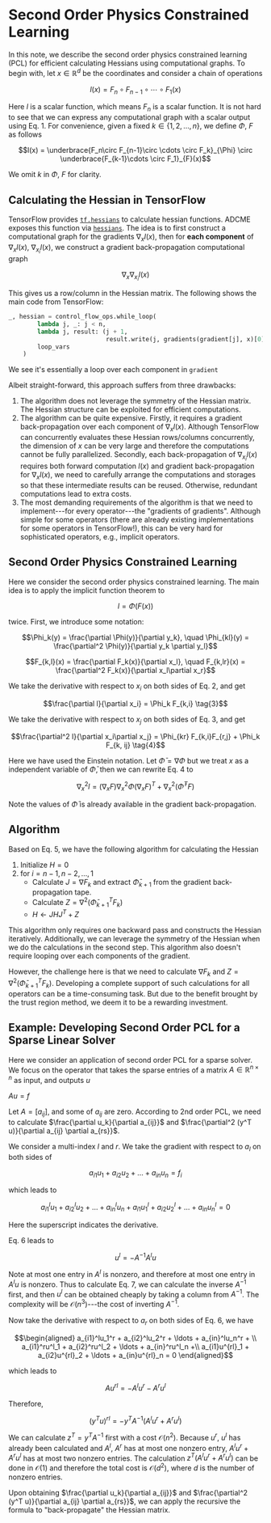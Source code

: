 # Second Order Physics Constrained Learning

In this note, we describe the second order physics constrained learning (PCL) for efficient calculating Hessians using computational graphs. To begin with, let $x\in\mathbb{R}^d$ be the coordinates and consider a chain of operations 

$$l(x) = F_n\circ F_{n-1}\circ \cdots \circ F_1(x) \tag{1}$$

Here $l$ is a scalar function, which means $F_n$ is a scalar function. It is not hard to see that we can express any computational graph with a scalar output using Eq. 1. For convenience, given a fixed $k\in\{1,2,\ldots, n\}$, we define $\Phi$, $F$ as follows

$$l(x) = \underbrace{F_n\circ F_{n-1}\circ \cdots \circ F_k}_{\Phi} \circ \underbrace{F_{k-1}\cdots \circ F_1}_{F}(x)$$

We omit $k$ in $\Phi$, $F$ for clarity. 

## Calculating the Hessian in TensorFlow

TensorFlow provides [`tf.hessians`](https://www.tensorflow.org/api_docs/python/tf/hessians) to calculate hessian functions. ADCME exposes this function via [`hessians`](@ref). The idea is to first construct a computational graph for the gradients $\nabla_x l(x)$, then for **each component** of $\nabla_x l(x)$, $\nabla_{x_i} l(x)$, we construct a gradient back-propagation computational graph 

$$\nabla_x \nabla_{x_i} l(x)$$

This gives us a row/column in the Hessian matrix. The following shows the main code from TensorFlow:

```python
_, hessian = control_flow_ops.while_loop(
        lambda j, _: j < n,
        lambda j, result: (j + 1,
                           result.write(j, gradients(gradient[j], x)[0])),
        loop_vars
    )
```

We see it's essentially a loop over each component in `gradient`

Albeit straight-forward, this approach suffers from three drawbacks:

1. The algorithm does not leverage the symmetry of the Hessian matrix. The Hessian structure can be exploited for efficient computations. 
2. The algorithm can be quite expensive. Firstly, it requires a gradient back-propagation over each component of $\nabla_x l(x)$. Although TensorFlow can concurrently evaluates these Hessian rows/columns concurrently, the dimension of $x$ can be very large and therefore the computations cannot be fully parallelized. Secondly, each back-propagation of $\nabla_{x_i} l(x)$ requires both forward computation $l(x)$ and gradient back-propagation for $\nabla_{x} l(x)$, we need to carefully arrange the computations and storages so that these intermediate results can be reused. Otherwise, redundant computations lead to extra costs. 
3. The most demanding requirements of the algorithm is that we need to implement---for every operator---the "gradients of gradients". Although simple for some operators (there are already existing implementations for some operators in TensorFlow!), this can be very hard for sophisticated operators, e.g., implicit operators. 


## Second Order Physics Constrained Learning

Here we consider the second order physics constrained learning. The main idea is to apply the implicit function theorem to 

$$l = \Phi(F(x)) \tag{2}$$

twice. First, we introduce some notation:

$$\Phi_k(y) = \frac{\partial \Phi(y)}{\partial y_k}, \quad \Phi_{kl}(y) = \frac{\partial^2 \Phi(y)}{\partial y_k \partial y_l}$$

$$F_{k,l}(x) = \frac{\partial F_k(x)}{\partial x_l}, \quad F_{k,lr}(x) = \frac{\partial^2 F_k(x)}{\partial x_l\partial x_r}$$

We take the derivative with respect to $x_i$ on both sides of Eq. 2, and get

$$\frac{\partial l}{\partial x_i} = \Phi_k F_{k,i} \tag{3}$$

We take the derivative with respect to $x_j$ on both sides of Eq. 3, and get 

$$\frac{\partial^2 l}{\partial x_i\partial x_j} = \Phi_{kr} F_{k,i}F_{r,j} + \Phi_k F_{k, ij} \tag{4}$$

Here we have used the Einstein notation. Let $\bar\Phi = \nabla \Phi$ but we treat $x$ as a independent variable of $\bar\Phi$, then we can rewrite Eq. 4 to 

$$\nabla_x^2 l = (\nabla_x F) \nabla^2_x\Phi (\nabla_x F)^T + \nabla_x^2 (\bar\Phi^T F)\tag{5}$$

Note the values of $\bar\Phi$ is already available in the gradient back-propagation. 

## Algorithm

Based on Eq. 5, we have the following algorithm for calculating the Hessian

1. Initialize $H = 0$
2. for $i = n-1, n-2,\ldots, 1$
   * Calculate $J = \nabla F_k$ and extract $\bar \Phi_{k+1}$ from the gradient back-propagation tape.
   * Calculate $Z = \nabla^2 (\bar\Phi_{k+1}^T F_k)$
   * $H \gets JHJ^T + Z$

This algorithm only requires one backward pass and constructs the Hessian iteratively. Additionally, we can leverage the symmetry of the Hessian when we do the calculations in the second step. This algorithm also doesn't require looping over each components of the gradient. 

However, the challenge here is that we need to calculate $\nabla F_k$ and $Z = \nabla^2 (\bar\Phi_{k+1}^T F_k)$. Developing a complete support of such calculations for all operators  can be a time-consuming task. But due to the benefit brought by the trust region method, we deem it to be a rewarding investment. 


## Example: Developing Second Order PCL for a Sparse Linear Solver

Here we consider an application of second order PCL for a sparse solver. We focus on the operator that takes the sparse entries of a matrix $A\in\mathbb{R}^{n\times n}$ as input, and outputs $u$

$Au = f$

Let $A = [a_{ij}]$, and some of $a_{ij}$ are zero. According to 2nd order PCL, we need to calculate $\frac{\partial u_k}{\partial a_{ij}}$ and $\frac{\partial^2 (y^T u)}{\partial a_{ij} \partial a_{rs}}$. 

We consider a multi-index $l$ and $r$. We take the gradient with respect to $a_l$ on both sides of 

$$a_{i1}u_1 + a_{i2}u_2 + \ldots + a_{in}u_n = f_i$$

which leads to 

$$a_{i1}^lu_1 + a_{i2}^lu_2 + \ldots + a_{in}^lu_n + a_{i1}u^l_1 + a_{i2}u^l_2 + \ldots + a_{in}u^l_n = 0\tag{6}$$

Here the superscript indicates the derivative. 

Eq. 6 leads to 

$$u^l = -A^{-1}A^l u \tag{7}$$

Note at most one entry in $A^l$ is nonzero, and therefore at most one entry in $A^l u$ is nonzero. Thus to calculate Eq. 7, we can calculate the inverse $A^{-1}$ first, and then $u^l$ can be obtained cheaply by taking a column from $A^{-1}$. The complexity will be $\mathcal{O}(n^3)$---the cost of inverting $A^{-1}$.

Now take the derivative with respect to $a_r$ on both sides of Eq. 6, we have

$$\begin{aligned}
a_{i1}^lu_1^r + a_{i2}^lu_2^r + \ldots + a_{in}^lu_n^r + \\ a_{i1}^ru^l_1 + a_{i2}^ru^l_2 + \ldots + a_{in}^ru^l_n +\\ a_{i1}u^{rl}_1 + a_{i2}u^{rl}_2 + \ldots + a_{in}u^{rl}_n = 0
\end{aligned}$$

which leads to 

$$Au^{rl} = -A^l u^r - A^r u^l$$

Therefore, 

$$(y^Tu)^{rl} = - y^TA^{-1}(A^l u^r + A^r u^l)$$

We can calculate $z^T = y^TA^{-1}$ first with a cost $\mathcal{O}(n^2)$. Because $u^r$, $u^l$ has already been calculated and $A^l$, $A^r$ has at most one nonzero entry, $A^l u^r + A^r u^l$ has at most two nonzero entries. The calculation $z^T(A^l u^r + A^r u^l)$ can be done in $\mathcal{O}(1)$ and therefore the total cost is $\mathcal{O}(d^2)$, where $d$ is the number of nonzero entries. 


Upon obtaining $\frac{\partial u_k}{\partial a_{ij}}$ and $\frac{\partial^2 (y^T u)}{\partial a_{ij} \partial a_{rs}}$, we can apply the recursive the formula to "back-propagate" the Hessian matrix. 